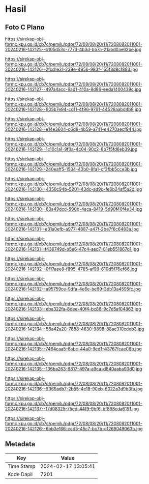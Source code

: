 # Hasil

## Foto C Plano

https://sirekap-obj-formc.kpu.go.id/cb7c/pemilu/pdpr/72/08/08/20/11/7208082011001-20240216-142125--b105d53c-777d-4b3d-bb7a-21abd0ae62be.jpg

https://sirekap-obj-formc.kpu.go.id/cb7c/pemilu/pdpr/72/08/08/20/11/7208082011001-20240216-142126--2fcd1e31-239e-4956-983f-155f3d8c1883.jpg

https://sirekap-obj-formc.kpu.go.id/cb7c/pemilu/pdpr/72/08/08/20/11/7208082011001-20240216-142127--497a4acc-6ad1-410a-8d86-eeda1400439c.jpg

https://sirekap-obj-formc.kpu.go.id/cb7c/pemilu/pdpr/72/08/08/20/11/7208082011001-20240216-142128--905b7e94-cd11-4f96-9761-44528aabd4b8.jpg

https://sirekap-obj-formc.kpu.go.id/cb7c/pemilu/pdpr/72/08/08/20/11/7208082011001-20240216-142128--e14e3604-c6d9-4b59-a741-e4270aecf944.jpg

https://sirekap-obj-formc.kpu.go.id/cb7c/pemilu/pdpr/72/08/08/20/11/7208082011001-20240216-142129--1c10c1a1-9f0a-4c04-90c2-8b7f5fd6eb39.jpg

https://sirekap-obj-formc.kpu.go.id/cb7c/pemilu/pdpr/72/08/08/20/11/7208082011001-20240216-142129--240eaff5-1534-43b0-8fa1-cf3fbb5cce3b.jpg

https://sirekap-obj-formc.kpu.go.id/cb7c/pemilu/pdpr/72/08/08/20/11/7208082011001-20240216-142130--4350c94b-5201-43dc-ad9d-fe6b24af5a2d.jpg

https://sirekap-obj-formc.kpu.go.id/cb7c/pemilu/pdpr/72/08/08/20/11/7208082011001-20240216-142130--63a49dcd-590b-4aca-8419-5d90f40f4e34.jpg

https://sirekap-obj-formc.kpu.go.id/cb7c/pemilu/pdpr/72/08/08/20/11/7208082011001-20240216-142131--e31a0efb-a977-4887-a47f-2be7f6c6483a.jpg

https://sirekap-obj-formc.kpu.go.id/cb7c/pemilu/pdpr/72/08/08/20/11/7208082011001-20240216-142131--f436749d-b5e6-47c4-aed7-81eb551867d1.jpg

https://sirekap-obj-formc.kpu.go.id/cb7c/pemilu/pdpr/72/08/08/20/11/7208082011001-20240216-142132--0f17aee8-f895-4785-af98-610d5f76ef66.jpg

https://sirekap-obj-formc.kpu.go.id/cb7c/pemilu/pdpr/72/08/08/20/11/7208082011001-20240216-142132--a95759ce-9dfa-4e6e-be69-3db13a4595fc.jpg

https://sirekap-obj-formc.kpu.go.id/cb7c/pemilu/pdpr/72/08/08/20/11/7208082011001-20240216-142133--eba322fa-8dee-40f4-bc88-9c7d5af04863.jpg

https://sirekap-obj-formc.kpu.go.id/cb7c/pemilu/pdpr/72/08/08/20/11/7208082011001-20240216-142134--56a42a20-7688-4630-9898-88ae310cdeb3.jpg

https://sirekap-obj-formc.kpu.go.id/cb7c/pemilu/pdpr/72/08/08/20/11/7208082011001-20240216-142135--7464caa5-6abc-44a0-9ed1-43767fcae06b.jpg

https://sirekap-obj-formc.kpu.go.id/cb7c/pemilu/pdpr/72/08/08/20/11/7208082011001-20240216-142135--136ba263-6817-497a-a9ca-d840aaba90d0.jpg

https://sirekap-obj-formc.kpu.go.id/cb7c/pemilu/pdpr/72/08/08/20/11/7208082011001-20240216-142136--9369adb7-2b55-4e18-90eb-6022a3d9b3fa.jpg

https://sirekap-obj-formc.kpu.go.id/cb7c/pemilu/pdpr/72/08/08/20/11/7208082011001-20240216-142137--17d08325-75ed-44f9-9bf6-bf898cda6191.jpg

https://sirekap-obj-formc.kpu.go.id/cb7c/pemilu/pdpr/72/08/08/20/11/7208082011001-20240216-142126--6bb3e166-ccd5-45c7-bc7b-c1269049063b.jpg


## Metadata

| Key        | Value               |
| ---------- | ------------------- |
| Time Stamp | 2024-02-17 13:05:41 |
| Kode Dapil | 7201                |




